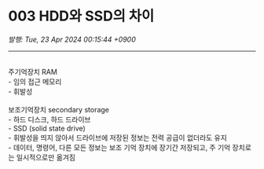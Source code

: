 # 003 HDD와 SSD의 차이

*발행: Tue, 23 Apr 2024 00:15:44 +0900*

---

<p style="text-align: left;"><br />주기억장치 RAM <br />- 임의 접근 메모리 <br />- 휘발성<br /><br />보조기억장치 secondary storage <br />- 하드 디스크, 하드 드라이브 <br />- SSD (solid state drive)<br />- 휘발성을 띄지 않아서 드라이브에 저장된 정보는 전력 공급이 없더라도 유지 <br />- 데이터, 명령어, 다른 모든 정보는 보조 기억 장치에 장기간 저장되고, 주 기억 장치로는 일시적으로만 옮겨짐</p>